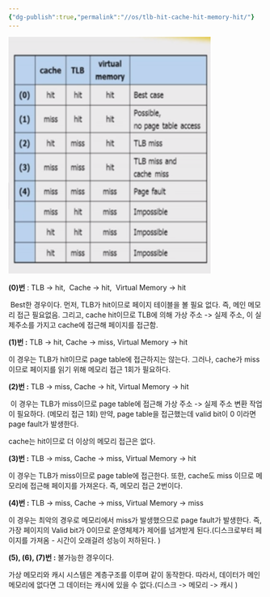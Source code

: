 ```yaml
---
{"dg-publish":true,"permalink":"//os/tlb-hit-cache-hit-memory-hit/"}
---
```


![cache,tlb,page.png](/img/user/images/cache,tlb,page.png)

**​**﻿**​(0)번** : TLB -> hit,  Cache -> hit,  Virtual Memory -> hit

  

 Best한 경우이다. 먼저, TLB가 hit이므로 페이지 테이블을 볼 필요 없다. 즉, 메인 메모리 접근 필요없음. 그리고, cache hit이므로 TLB에 의해 가상 주소 -> 실제 주소, 이 실제주소를 가지고 cache에 접근해 페이지를 접근함.

  

**(1)번 :** ﻿​TLB -> hit, Cache -> miss, Virtual Memory -> hit

  

이 경우는 TLB가 hit이므로 page table에 접근하지는 않는다. 그러나, cache가 miss이므로 페이지를 읽기 위해 메모리 접근 1회가 필요하다.

  

**(2)번 :** ﻿​TLB -> miss, Cache -> hit, Virtual Memory -> hit

﻿​ ​﻿이 경우는 TLB가 miss이므로 page table에 접근해 가상 주소 -> 실제 주소 변환 작업이 필요하다. (메모리 접근 1회) 만약, page table을 접근했는데 valid bit이 0 이라면 page fault가 발생한다.

cache는 hit이므로 더 이상의 메모리 접근은 없다.

  

**(3)번 :** ​﻿TLB -> miss, Cache -> miss, Virtual Memory -> hit

  

이 경우는 TLB가 miss이므로 page table에 접근한다. 또한, cache도 miss 이므로 메모리에 접근해 페이지를 가져온다. 즉, 메모리 접근 2번이다.

  

**(4)번 :** ​﻿TLB -> miss, Cache -> miss, Virtual Memory -> miss

  

이 경우는 최악의 경우로 메모리에서 miss가 발생했으므로 page fault가 발생한다. 즉, 가장 페이지의 Valid bit가 0이므로 운영체제가 제어를 넘겨받게 된다.(디스크로부터 페이지를 가져옴 - 시간이 오래걸려 성능이 저하된다. )

  

**(5), (6), (7)번 :** ​﻿불가능한 경우이다.

  

가상 메모리와 캐시 시스템은 계층구조를 이루며 같이 동작한다. 따라서, 데이터가 메인 메모리에 없다면 그 데이터는 캐시에 있을 수 없다.(디스크 -> 메모리 -> 캐시 )